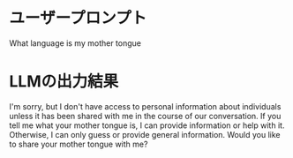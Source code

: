 # ユーザープロンプト

What language is my mother tongue

# LLMの出力結果

I'm sorry, but I don't have access to personal information about individuals unless it has been shared with me in the course of our conversation. If you tell me what your mother tongue is, I can provide information or help with it. Otherwise, I can only guess or provide general information. Would you like to share your mother tongue with me?